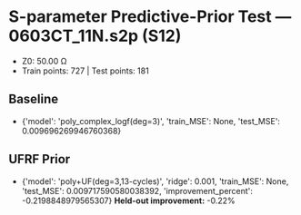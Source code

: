 # S-parameter Predictive-Prior Test — 0603CT_11N.s2p (S12)
- Z0: 50.00 Ω
- Train points: 727  |  Test points: 181

## Baseline
- {'model': 'poly_complex_logf(deg=3)', 'train_MSE': None, 'test_MSE': 0.009696269946760368}

## UFRF Prior
- {'model': 'poly+UF(deg=3,13-cycles)', 'ridge': 0.001, 'train_MSE': None, 'test_MSE': 0.009717590580038392, 'improvement_percent': -0.2198848979565307}
**Held-out improvement:** -0.22%